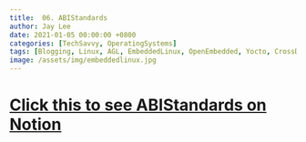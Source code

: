 ```yaml
---
title:  06. ABIStandards
author: Jay Lee
date: 2021-01-05 00:00:00 +0800
categories: [TechSavvy, OperatingSystems]
tags: [Blogging, Linux, AGL, EmbeddedLinux, OpenEmbedded, Yocto, CrossDevelopment, GCC, GDB, Toolchain]
image: /assets/img/embeddedlinux.jpg
---
```


# [Click this to see ABIStandards on Notion](https://www.notion.so/jayleekr/06-ABIStandards-e90d95fb8f3d4222aed940bec085ead7)

